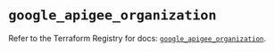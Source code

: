 # `google_apigee_organization`

Refer to the Terraform Registry for docs: [`google_apigee_organization`](https://registry.terraform.io/providers/hashicorp/google/6.6.0/docs/resources/apigee_organization).
